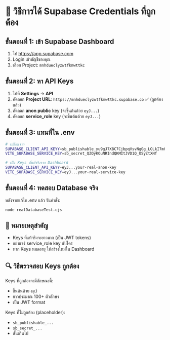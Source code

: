 # 🔑 วิธีการได้ Supabase Credentials ที่ถูกต้อง

## ขั้นตอนที่ 1: เข้า Supabase Dashboard
1. ไป https://app.supabase.com
2. Login เข้าบัญชีของคุณ
3. เลือก Project: `mnhdueclyzwtfkmwttkc`

## ขั้นตอนที่ 2: หา API Keys
1. ไปที่ **Settings** → **API**
2. คัดลอก **Project URL**: `https://mnhdueclyzwtfkmwttkc.supabase.co` ✅ (ถูกต้องแล้ว)
3. คัดลอก **anon public** key (จะขึ้นต้นด้วย `eyJ...`)
4. คัดลอก **service_role** key (จะขึ้นต้นด้วย `eyJ...`)

## ขั้นตอนที่ 3: แทนที่ใน .env
```bash
# เปลี่ยนจาก
SUPABASE_CLIENT_API_KEYY=sb_publishable_yu9gJ7X8C7CjbpqVsvNgGg_LOLkI7mH
VITE_SUPABASE_SERVICE_KEY=sb_secret_QZOyKOuNRIndQKMItJVD1Q_OSyctXNf

# เป็น Keys ที่แท้จริงจาก Dashboard
SUPABASE_CLIENT_API_KEYY=eyJ...your-real-anon-key
VITE_SUPABASE_SERVICE_KEY=eyJ...your-real-service-key
```

## ขั้นตอนที่ 4: ทดสอบ Database จริง
หลังจากแก้ไข .env แล้ว รันคำสั่ง:
```bash
node realDatabaseTest.cjs
```

## 🚨 หมายเหตุสำคัญ
- Keys ที่แท้จริงจะยาวมาก (เป็น JWT tokens)
- อย่าแชร์ service_role key กับใคร
- หาก Keys หมดอายุ ให้สร้างใหม่ใน Dashboard

## 🔍 วิธีตรวจสอบ Keys ถูกต้อง
Keys ที่ถูกต้องจะมีลักษณะนี้:
- ขึ้นต้นด้วย `eyJ`
- ยาวประมาณ 100+ ตัวอักษร
- เป็น JWT format

Keys ที่ไม่ถูกต้อง (placeholder):
- `sb_publishable_...` 
- `sb_secret_...`
- สั้นเกินไป